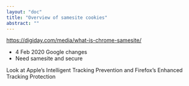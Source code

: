```yaml
---
layout: "doc"
title: "Overview of samesite cookies"
abstract: ""
---
```



https://digiday.com/media/what-is-chrome-samesite/
- 4 Feb 2020 Google changes
- Need samesite and secure

Look at Apple’s Intelligent Tracking Prevention and Firefox’s Enhanced Tracking Protection
